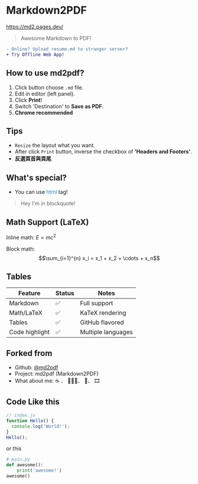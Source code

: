 # Markdown2PDF

https://md2.pages.dev/

> Awesome Markdown to PDF!

```diff
- Online? Upload resume.md to stranger server?
+ Try Offline Web App!
```

## How to use md2pdf?

1. Click button choose `.md` file.
2. Edit in editor (left panel).
3. Click **Print**!
4. Switch 'Destination' to **Save as PDF**.
5. **Chrome recommended**

## Tips

- `Resize` the layout what you want.
- After click `Print` button, inverse the checkbox of **'Headers and Footers'**.
- **反選頁首與頁尾**.

## What's special?

- You can use <span style="color:#0984e3">html</span> tag!
<blockquote>Hey I'm in blockquote!</blockquote>

## Math Support (LaTeX)

Inline math: $E = mc^2$

Block math:
$$\sum_{i=1}^{n} x_i = x_1 + x_2 + \cdots + x_n$$

## Tables

| Feature        | Status | Notes              |
| -------------- | ------ | ------------------ |
| Markdown       | ✅     | Full support       |
| Math/LaTeX     | ✅     | KaTeX rendering    |
| Tables         | ✅     | GitHub flavored    |
| Code highlight | ✅     | Multiple languages |

## Forked from

- Github: [@md2pdf](https://github.com/cansakirt/md2pdf)
- Project: md2pdf (Markdown2PDF)
- What about me: ☕ 、 👨🏻‍💻️、 🍕、 🎞️

## Code Like this

```javascript
// index.js
function Hello() {
  console.log('World!');
}
Hello();
```

or this

```python
# main.py
def awesome():
    print('awesome!')
awesome()
```
